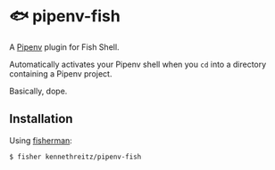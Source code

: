 # 🐟 pipenv-fish

A [Pipenv](http://docs.pipenv.org/en/latest/) plugin for Fish Shell. 

Automatically activates your Pipenv shell when you `cd` into a directory containing a Pipenv project. 

Basically, dope. 

## Installation

Using [fisherman](https://fisherman.github.io):

    $ fisher kennethreitz/pipenv-fish
